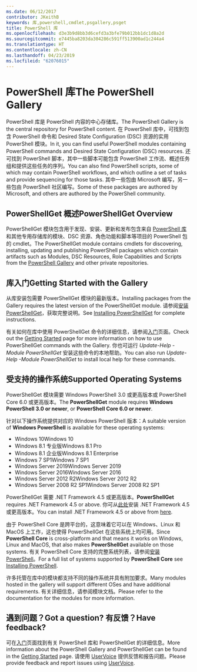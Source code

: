 ```yaml
---
ms.date: 06/12/2017
contributor: JKeithB
keywords: 库,powershell,cmdlet,psgallery,psget
title: PowerShell 库
ms.openlocfilehash: d3e3b9d8bb3d6cefd3a3bfe79b012bb1dc1d8a2d
ms.sourcegitcommit: e7445ba8203da304286c591ff513900ad1c244a4
ms.translationtype: HT
ms.contentlocale: zh-CN
ms.lasthandoff: 04/23/2019
ms.locfileid: "62076015"
---
```

# <a name="the-powershell-gallery"></a><span data-ttu-id="e8ef2-103">PowerShell 库</span><span class="sxs-lookup"><span data-stu-id="e8ef2-103">The PowerShell Gallery</span></span>

<span data-ttu-id="e8ef2-104">PowerShell 库是 PowerShell 内容的中心存储库。</span><span class="sxs-lookup"><span data-stu-id="e8ef2-104">The PowerShell Gallery is the central repository for PowerShell content.</span></span> <span data-ttu-id="e8ef2-105">在 PowerShell 库中，可找到包含 PowerShell 命令和 Desired State Configuration (DSC) 资源的实用 PowerShell 模块。</span><span class="sxs-lookup"><span data-stu-id="e8ef2-105">In it, you can find useful PowerShell modules containing PowerShell commands and Desired State Configuration (DSC) resources.</span></span>
<span data-ttu-id="e8ef2-106">还可找到 PowerShell 脚本，其中一些脚本可能包含 PowerShell 工作流、概述任务组和提供这些任务的序列。</span><span class="sxs-lookup"><span data-stu-id="e8ef2-106">You can also find PowerShell scripts, some of which may contain PowerShell workflows, and which outline a set of tasks and provide sequencing for those tasks.</span></span> <span data-ttu-id="e8ef2-107">其中一些包由 Microsoft 编写，另一些包由 PowerShell 社区编写。</span><span class="sxs-lookup"><span data-stu-id="e8ef2-107">Some of these packages are authored by Microsoft, and others are authored by the PowerShell community.</span></span>

## <a name="powershellget-overview"></a><span data-ttu-id="e8ef2-108">PowerShellGet 概述</span><span class="sxs-lookup"><span data-stu-id="e8ef2-108">PowerShellGet Overview</span></span>

<span data-ttu-id="e8ef2-109">PowerShellGet 模块包含用于发现、安装、更新和发布包含来自 [PowerShell 库](https://www.PowerShellGallery.com)和其他专用存储库的模块、DSC 资源、角色功能和脚本等项目的 PowerShell 包的 cmdlet。</span><span class="sxs-lookup"><span data-stu-id="e8ef2-109">The PowerShellGet module contains cmdlets for discovering, installing, updating and publishing PowerShell packages which contain artifacts such as Modules, DSC Resources, Role Capabilities and Scripts from the [PowerShell Gallery](https://www.PowerShellGallery.com) and other private repositories.</span></span>

## <a name="getting-started-with-the-gallery"></a><span data-ttu-id="e8ef2-110">库入门</span><span class="sxs-lookup"><span data-stu-id="e8ef2-110">Getting Started with the Gallery</span></span>

<span data-ttu-id="e8ef2-111">从库安装包需要 PowerShellGet 模块的最新版本。</span><span class="sxs-lookup"><span data-stu-id="e8ef2-111">Installing packages from the Gallery requires the latest version of the PowerShellGet module.</span></span>
<span data-ttu-id="e8ef2-112">请参阅[安装 PowerShellGet](installing-psget.md)，获取完整说明。</span><span class="sxs-lookup"><span data-stu-id="e8ef2-112">See [Installing PowerShellGet](installing-psget.md) for complete instructions.</span></span>

<span data-ttu-id="e8ef2-113">有关如何在库中使用 PowerShellGet 命令的详细信息，请参阅[入门](getting-started.md)页面。</span><span class="sxs-lookup"><span data-stu-id="e8ef2-113">Check out the [Getting Started](getting-started.md) page for more information on how to use PowerShellGet commands with the Gallery.</span></span> <span data-ttu-id="e8ef2-114">你也可运行 *Update-Help -Module PowerShellGet* 安装这些命令的本地帮助。</span><span class="sxs-lookup"><span data-stu-id="e8ef2-114">You can also run *Update-Help -Module PowerShellGet* to install local help for these commands.</span></span>

## <a name="supported-operating-systems"></a><span data-ttu-id="e8ef2-115">受支持的操作系统</span><span class="sxs-lookup"><span data-stu-id="e8ef2-115">Supported Operating Systems</span></span>

<span data-ttu-id="e8ef2-116">PowerShellGet 模块需要 Windows PowerShell 3.0 或更高版本或 PowerShell Core 6.0 或更高版本。</span><span class="sxs-lookup"><span data-stu-id="e8ef2-116">The **PowerShellGet** module requires **Windows PowerShell 3.0 or newer**, or **PowerShell Core 6.0 or newer**.</span></span>

<span data-ttu-id="e8ef2-117">针对以下操作系统提供对应的 Windows PowerShell 版本：</span><span class="sxs-lookup"><span data-stu-id="e8ef2-117">A suitable version of **Windows PowerShell** is available for these operating systems:</span></span>

- <span data-ttu-id="e8ef2-118">Windows 10</span><span class="sxs-lookup"><span data-stu-id="e8ef2-118">Windows 10</span></span>
- <span data-ttu-id="e8ef2-119">Windows 8.1 专业版</span><span class="sxs-lookup"><span data-stu-id="e8ef2-119">Windows 8.1 Pro</span></span>
- <span data-ttu-id="e8ef2-120">Windows 8.1 企业版</span><span class="sxs-lookup"><span data-stu-id="e8ef2-120">Windows 8.1 Enterprise</span></span>
- <span data-ttu-id="e8ef2-121">Windows 7 SP1</span><span class="sxs-lookup"><span data-stu-id="e8ef2-121">Windows 7 SP1</span></span>
- <span data-ttu-id="e8ef2-122">Windows Server 2019</span><span class="sxs-lookup"><span data-stu-id="e8ef2-122">Windows Server 2019</span></span>
- <span data-ttu-id="e8ef2-123">Windows Server 2016</span><span class="sxs-lookup"><span data-stu-id="e8ef2-123">Windows Server 2016</span></span>
- <span data-ttu-id="e8ef2-124">Windows Server 2012 R2</span><span class="sxs-lookup"><span data-stu-id="e8ef2-124">Windows Server 2012 R2</span></span>
- <span data-ttu-id="e8ef2-125">Windows Server 2008 R2 SP1</span><span class="sxs-lookup"><span data-stu-id="e8ef2-125">Windows Server 2008 R2 SP1</span></span>

<span data-ttu-id="e8ef2-126">PowerShellGet 需要 .NET Framework 4.5 或更高版本。</span><span class="sxs-lookup"><span data-stu-id="e8ef2-126">**PowerShellGet** requires .NET Framework 4.5 or above.</span></span> <span data-ttu-id="e8ef2-127">你可从[此处](https://msdn.microsoft.com/library/5a4x27ek.aspx)安装 .NET Framework 4.5 或更高版本。</span><span class="sxs-lookup"><span data-stu-id="e8ef2-127">You can install .NET Framework 4.5 or above from [here](https://msdn.microsoft.com/library/5a4x27ek.aspx).</span></span>

<span data-ttu-id="e8ef2-128">由于 PowerShell Core 是跨平台的，这意味着它可以在 Windows、Linux 和 MacOS 上工作，这也使得 PowerShellGet 在这些系统上均可用。</span><span class="sxs-lookup"><span data-stu-id="e8ef2-128">Since **PowerShell Core** is cross-platform and that means it works on Windows, Linux and MacOS, that also makes **PowerShellGet** available on those systems.</span></span> <span data-ttu-id="e8ef2-129">有关 PowerShell Core 支持的完整系统列表，请参阅[安装 PowerShell](/powershell/scripting/setup/installing-powershell)。</span><span class="sxs-lookup"><span data-stu-id="e8ef2-129">For a full list of systems supported by **PowerShell Core** see [Installing PowerShell](/powershell/scripting/setup/installing-powershell).</span></span>

<span data-ttu-id="e8ef2-130">许多托管在库中的模块都支持不同的操作系统并具有附加要求。</span><span class="sxs-lookup"><span data-stu-id="e8ef2-130">Many modules hosted in the gallery will support different OSes and have additional requirements.</span></span> <span data-ttu-id="e8ef2-131">有关详细信息，请参阅模块文档。</span><span class="sxs-lookup"><span data-stu-id="e8ef2-131">Please refer to the documentation for the modules for more information.</span></span>

## <a name="got-a-question-have-feedback"></a><span data-ttu-id="e8ef2-132">遇到问题？</span><span class="sxs-lookup"><span data-stu-id="e8ef2-132">Got a question?</span></span> <span data-ttu-id="e8ef2-133">有反馈？</span><span class="sxs-lookup"><span data-stu-id="e8ef2-133">Have feedback?</span></span>

<span data-ttu-id="e8ef2-134">可在[入门](getting-started.md)页面找到有关 PowerShell 库和 PowerShellGet 的详细信息。</span><span class="sxs-lookup"><span data-stu-id="e8ef2-134">More information about the PowerShell Gallery and PowerShellGet can be found in the [Getting Started](getting-started.md) page.</span></span> <span data-ttu-id="e8ef2-135">请使用 [UserVoice](http://windowsserver.uservoice.com/forums/301869-powershell) 提供反馈和报告问题。</span><span class="sxs-lookup"><span data-stu-id="e8ef2-135">Please provide feedback and report issues using [UserVoice](http://windowsserver.uservoice.com/forums/301869-powershell).</span></span>
